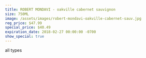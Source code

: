 ```yaml
---
title: ROBERT MONDAVI - oakville cabernet sauvignon
size: 750ML
image: /assets/images/robert-mondavi-oakville-cabernet-sauv.jpg
reg_price: $47.99
special_price: $40.49
expiration_date: 2018-02-27 00:00:00 -0700
show_special: true
---
```


all types